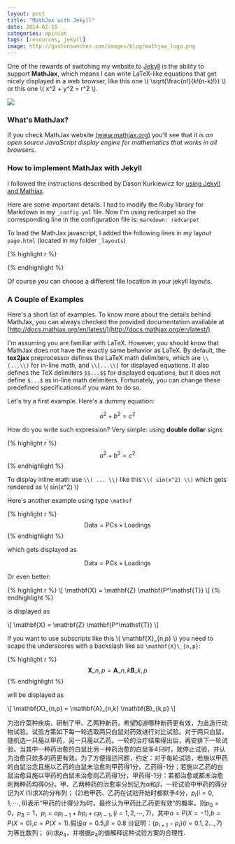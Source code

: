 ```yaml
---
layout: post
title: "MathJax with Jekyll"
date: 2014-02-16
categories: opinion
tags: [resources, jekyll]
image: http://gastonsanchez.com/images/blog/mathjax_logo.png
---
```


One of the rewards of switching my website to [Jekyll](http://jekyllrb.com/) is the
ability to support **MathJax**, which means I can write LaTeX-like equations that get
nicely displayed in a web browser, like this one \\( \sqrt{\frac{n!}{k!(n-k)!}} \\) or
this one \\( x^2 + y^2 = r^2 \\).

<!-- more -->

<img class="centered" src="https://www.mathjax.org/badge/mj-logo.svg" />

### What's MathJax?

If you check MathJax website [(www.mathjax.org)](http://www.mathjax.org/) you'll see
that it *is an open source JavaScript display engine for mathematics that works in all
browsers*.


### How to implement MathJax with Jekyll

I followed the instructions described by Dason Kurkiewicz for
[using Jekyll and Mathjax](http://dasonk.github.io/blog/2012/10/09/Using-Jekyll-and-Mathjax/).

Here are some important details. I had to modify the Ruby library for Markdown in
my ```_config.yml``` file. Now I'm using redcarpet so the corresponding line in the
configuration file is: ```markdown: redcarpet```

To load the MathJax javascript, I added the following lines in my layout ```page.html```
(located in my folder ```_layouts```)

{% highlight r %}
<script type="text/javascript"
    src="http://cdn.mathjax.org/mathjax/latest/MathJax.js?config=TeX-AMS-MML_HTMLorMML">
</script>
{% endhighlight %}

Of course you can choose a different file location in your jekyll layouts.


### A Couple of Examples

Here's a short list of examples. To know more about the details behind MathJax, you can
always checked the provided documentation available at
[http://docs.mathjax.org/en/latest/](http://docs.mathjax.org/en/latest/)

I'm assuming you are familiar with LaTeX. However, you should know that MathJax does not
have the exactly same behavior as LaTeX. By default, the **tex2jax** preprocessor defines the
LaTeX math delimiters, which are ```\\(...\\)``` for in-line math, and ```\\[...\\]``` for
displayed equations. It also defines the TeX delimiters ```$$...$$``` for displayed
equations, but it does not define ```$...$``` as in-line math delimiters. Fortunately,
you can change these predefined specifications if you want to do so.

Let's try a first example. Here's a dummy equation:

$$a^2 + b^2 = c^2$$

How do you write such expression? Very simple: using **double dollar** signs

{% highlight r %}
$$a^2 + b^2 = c^2$$
{% endhighlight %}

To display inline math use ```\\( ... \\)``` like this ```\\( sin(x^2) \\)``` which gets
rendered as \\( sin(x^2) \\)


Here's another example using type ```\mathsf```

{% highlight r %}
$$ \mathsf{Data = PCs} \times \mathsf{Loadings} $$
{% endhighlight %}

which gets displayed as

$$ \mathsf{Data = PCs} \times \mathsf{Loadings} $$

Or even better:

{% highlight r %}
\\[ \mathbf{X} = \mathbf{Z} \mathbf{P^\mathsf{T}} \\]
{% endhighlight %}

is displayed as

\\[ \mathbf{X} = \mathbf{Z} \mathbf{P^\mathsf{T}} \\]

If you want to use subscripts like this \\( \mathbf{X}\_{n,p} \\) you need to scape the
underscores with a backslash like so ``` \mathbf{X}\_{n,p} ```:

{% highlight r %}
$$ \mathbf{X}\_{n,p} = \mathbf{A}\_{n,k} \mathbf{B}\_{k,p} $$
{% endhighlight %}

will be displayed as

\\[ \mathbf{X}\_{n,p} = \mathbf{A}\_{n,k} \mathbf{B}\_{k,p} \\]



为治疗菜种疾病，研制了甲、乙两种新药，希望知道哪种新药更有效，为此造行动物试验。试验方策如下每一轮选取两只白鼠对药效进行对比试验。对于两只白鼠，随机选一只葹以甲药，另一只葹以乙药。一轮的治疔结果得出后，再安排下一轮试验。当其中一种药治愈的白鼠比另一种药治愈的白鼠多4只时，就停止试验，并认为治愈只欻多的药更有效。为了方便描述问题，约定：对于每轮试验，若施以甲药的白鼠治念且施以乙药的白鼠未治愈則甲药得1分，乙药得-1分；若施以乙药的白鼠治愈且施以甲药的白鼠未治愈则乙药得1分，甲药得-1分：若都治愈或都未治愈則两种药均得0分。甲、乙两种药的治愈率分別记为$\alpha$和$\beta$，一轮试验中甲药的得分记为$X$ 
(1)求X的分布列；
(2)若甲药、乙药在试验开始时都默予4分，$p_i(i=0,1,\cdots ,8)$表示“甲药的计得分为$i$时，最终认为甲药比乙药更有效”的概率，则$p_0=0$，$p_8=1$，$p_i=a p_{i-1}+b p_i+c p_{i-1},(i=1,2,\cdots ,7)$，其中$a=P(X=-1)$,$b=P(X=0)$,$c=P(X=1)$.假设$\alpha=0.5$,$\beta=0.8$ 
(i)证明：$\{p_{i+1}-p_i\}(i=0.1,2…,7)$为等比数列；
(ii)求$p_4$，并根据$p_4$的值解释这种试验方案的合理性.

